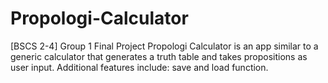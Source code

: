# Propologi-Calculator
[BSCS 2-4] Group 1 Final Project
Propologi Calculator is an app similar to a generic calculator that generates a truth table and takes propositions as user input. Additional features include: save and load function.

